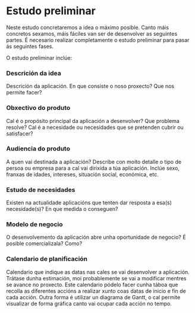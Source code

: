 # Estudo preliminar

Neste estudo concretaremos a idea o máximo posible. Canto máis concretos sexamos, máis fáciles van ser de desenvolver as seguintes partes. É necesario realizar completamente o estudo preliminar para pasar ás seguintes fases.

O estudo preliminar inclúe:

### Descrición da idea
Descrición da aplicación. En que consiste o noso proxecto? Que nos permite facer?

### Obxectivo do produto
Cal é o propósito principal da aplicación a desenvolver? Que problema resolve? Cal é a necesidade ou necesidades que se pretenden cubrir ou satisfacer? 

### Audiencia do produto
A quen vai destinada a aplicación? Describe con moito detalle o tipo de persoa ou empresa para a cal vai dirixida a túa aplicación. Inclúe sexo, franxas de idades, intereses, situación social, económica, etc.

### Estudo de necesidades
Existen na actualidade aplicacións que tenten dar resposta a esa(s) necesidade(s)? En que medida o conseguen?

### Modelo de negocio 
O desenvolvemento da aplicación abre unha oportunidade de negocio? É posible comercializala? Como?

### Calendario de planificación
Calendario que indique as datas nas cales se vai desenvolver a aplicación. Trátase dunha estimación, moi probablemente se vai a modificar mentres se avance no proxecto. Este calendario pódelo facer cunha táboa que recolla as diferentes accións a realizar xunto coas datas de inicio e fin de cada acción. Outra forma é utilizar un diagrama de Gantt, o cal permite visualizar de forma gráfica canto vai ocupar cada acción no tempo.
